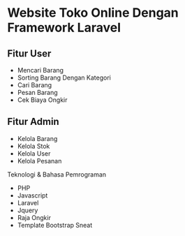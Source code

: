 # Website Toko Online Dengan Framework Laravel

## Fitur User 
- Mencari Barang
- Sorting Barang Dengan Kategori
- Cari Barang
- Pesan Barang
- Cek Biaya Ongkir

## Fitur Admin
- Kelola Barang
- Kelola Stok
- Kelola User
- Kelola Pesanan


Teknologi & Bahasa Pemrograman
- PHP
- Javascript
- Laravel
- Jquery
- Raja Ongkir
- Template Bootstrap Sneat
